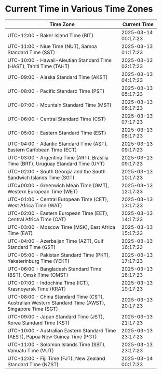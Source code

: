 # Current Time in Various Time Zones

| Time Zone | Current Time |
|-----------|--------------|
| UTC-12:00 - Baker Island Time (BIT) | 2025-03-14 00:17:23 |
| UTC-11:00 - Niue Time (NUT), Samoa Standard Time (SST) | 2025-03-13 01:17:23 |
| UTC-10:00 - Hawaii-Aleutian Standard Time (HAST), Tahiti Time (TAHT) | 2025-03-13 02:17:23 |
| UTC-09:00 - Alaska Standard Time (AKST) | 2025-03-13 04:17:23 |
| UTC-08:00 - Pacific Standard Time (PST) | 2025-03-13 05:17:23 |
| UTC-07:00 - Mountain Standard Time (MST) | 2025-03-13 06:17:23 |
| UTC-06:00 - Central Standard Time (CST) | 2025-03-13 07:17:23 |
| UTC-05:00 - Eastern Standard Time (EST) | 2025-03-13 08:17:23 |
| UTC-04:00 - Atlantic Standard Time (AST), Eastern Caribbean Time (ECT) | 2025-03-13 09:17:23 |
| UTC-03:00 - Argentina Time (ART), Brasília Time (BRT), Uruguay Standard Time (UYT) | 2025-03-13 09:17:23 |
| UTC-02:00 - South Georgia and the South Sandwich Islands Time (SGT) | 2025-03-13 10:17:23 |
| UTC±00:00 - Greenwich Mean Time (GMT), Western European Time (WET) | 2025-03-13 12:17:23 |
| UTC+01:00 - Central European Time (CET), West Africa Time (WAT) | 2025-03-13 13:17:23 |
| UTC+02:00 - Eastern European Time (EET), Central Africa Time (CAT) | 2025-03-13 14:17:23 |
| UTC+03:00 - Moscow Time (MSK), East Africa Time (EAT) | 2025-03-13 15:17:23 |
| UTC+04:00 - Azerbaijan Time (AZT), Gulf Standard Time (GST) | 2025-03-13 16:17:23 |
| UTC+05:00 - Pakistan Standard Time (PKT), Yekaterinburg Time (YEKT) | 2025-03-13 17:17:23 |
| UTC+06:00 - Bangladesh Standard Time (BST), Omsk Time (OMST) | 2025-03-13 18:17:23 |
| UTC+07:00 - Indochina Time (ICT), Krasnoyarsk Time (KRAT) | 2025-03-13 19:17:23 |
| UTC+08:00 - China Standard Time (CST), Australian Western Standard Time (AWST), Singapore Time (SGT) | 2025-03-13 20:17:23 |
| UTC+09:00 - Japan Standard Time (JST), Korea Standard Time (KST) | 2025-03-13 21:17:23 |
| UTC+10:00 - Australian Eastern Standard Time (AEST), Papua New Guinea Time (PGT) | 2025-03-13 23:17:23 |
| UTC+11:00 - Solomon Islands Time (SBT), Vanuatu Time (VUT) | 2025-03-13 23:17:23 |
| UTC+12:00 - Fiji Time (FJT), New Zealand Standard Time (NZST) | 2025-03-14 00:17:23 |
